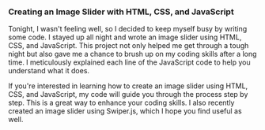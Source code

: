 <h3>Creating an Image Slider with HTML, CSS, and JavaScript</h3>

<p>
Tonight, I wasn't feeling well, so I decided to keep myself busy by writing some code. I stayed up all night and wrote an image slider using HTML, CSS, and JavaScript. This project not only helped me get through a tough night but also gave me a chance to brush up on my coding skills after a long time. I meticulously explained each line of the JavaScript code to help you understand what it does.
</p>

<p>
If you're interested in learning how to create an image slider using HTML, CSS, and JavaScript, my code will
 guide you through the process step by step. This is a great way to enhance your coding skills. I also recently created an image slider using Swiper.js, which I hope you find useful as well.</p>
